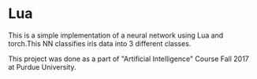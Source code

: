 # Lua

This is a simple implementation of a neural network using Lua and torch.This NN classifies iris data into 3 different classes.

This project was done as a part of "Artificial Intelligence" Course Fall 2017 at Purdue University.
